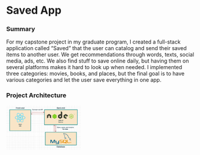 # Saved App

### Summary

For my capstone project in my graduate program, I created a full-stack application called “Saved” that the user can catalog and send their saved items to another user. We get recommendations through words, texts, social media, ads, etc. We also find stuff to save online daily, but having them on several platforms makes it hard to look up when needed. I implemented three categories: movies, books, and places, but the final goal is to have various categories and let the user save everything in one app. 

### Project Architecture
<img src="/images/Project Architecture.png" width="200" align="center"/>

